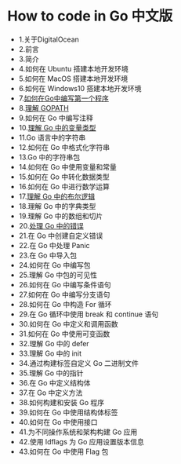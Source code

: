 # How to code in Go 中文版

- 1.关于DigitalOcean
- 2.前言
- 3.简介
- 4.如何在 Ubuntu 搭建本地开发环境
- 5.如何在 MacOS 搭建本地开发环境
- 6.如何在 Windows10 搭建本地开发环境
- 7.[如何在Go中编写第一个程序](./how-to-write-your-first-program.md)
- 8.[理解 GOPATH](./8.understanding-the-gopath.md)
- 9.如何在 Go 中编写注释
- 10.[理解 Go 中的变量类型](./understanding-data-types-in-go.md)
- 11.Go 语言中的字符串
- 12.如何在 Go 中格式化字符串
- 13.Go 中的字符串包
- 14.如何在 Go 中使用变量和常量
- 15.如何在 Go 中转化数据类型
- 16.如何在 Go 中进行数学运算
- 17.[理解 Go 中的布尔逻辑](./understanding-boolean-logic-in-go.md)
- 18.理解 Go 中的字典类型
- 19.理解 Go 中的数组和切片
- 20.[处理 Go 中的错误](20.handling-errors-in-go.md)
- 21.在 Go 中创建自定义错误
- 22.在 Go 中处理 Panic
- 23.在 Go 中导入包
- 24.如何在 Go 中编写包
- 25.理解 Go 中包的可见性
- 26.如何在 Go 中编写条件语句
- 27.如何在 Go 中编写分支语句
- 28.如何在 Go 中构造 For 循环
- 29.在 Go 循环中使用 break 和 continue 语句
- 30.如何在 Go 中定义和调用函数
- 31.如何在 Go 中使用可变函数
- 32.理解 Go 中的 defer
- 33.理解 Go 中的 init
- 34.通过构建标签自定义 Go 二进制文件
- 35.理解 Go 中的指针
- 36.在 Go 中定义结构体
- 37.在 Go 中定义方法
- 38.如何构建和安装 Go 程序
- 39.如何在 Go 中使用结构体标签
- 40.如何在 Go 中使用接口
- 41.为不同操作系统和架构构建 Go 应用
- 42.使用 Idflags 为 Go 应用设置版本信息
- 43.如何在 Go 中使用 Flag 包
